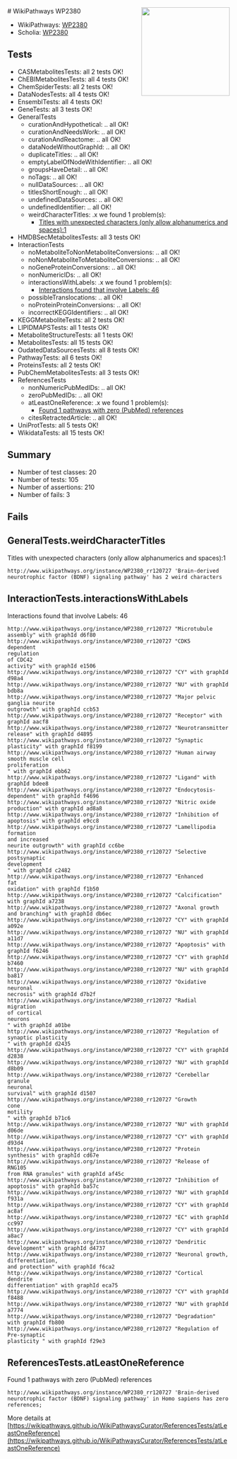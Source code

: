 <img style="float: right; width: 200px" src="https://upload.wikimedia.org/wikipedia/commons/thumb/8/83/Wplogo_with_text_500.png/640px-Wplogo_with_text_500.png" />
# WikiPathways WP2380

* WikiPathways: [WP2380](https://new.wikipathways.org/pathways/WP2380)
* Scholia: [WP2380](https://scholia.toolforge.org/wikipathways/WP2380)
## Tests
* CASMetabolitesTests: all 2 tests OK!
* ChEBIMetabolitesTests: all 4 tests OK!
* ChemSpiderTests: all 2 tests OK!
* DataNodesTests: all 4 tests OK!
* EnsemblTests: all 4 tests OK!
* GeneTests: all 3 tests OK!
* GeneralTests
    * curationAndHypothetical: .. all OK!
    * curationAndNeedsWork: .. all OK!
    * curationAndReactome: .. all OK!
    * dataNodeWithoutGraphId: .. all OK!
    * duplicateTitles: .. all OK!
    * emptyLabelOfNodeWithIdentifier: .. all OK!
    * groupsHaveDetail: .. all OK!
    * noTags: .. all OK!
    * nullDataSources: .. all OK!
    * titlesShortEnough: .. all OK!
    * undefinedDataSources: .. all OK!
    * undefinedIdentifier: .. all OK!
    * weirdCharacterTitles: .x we found 1 problem(s):
        * [Titles with unexpected characters (only allow alphanumerics and spaces):1](#fda87b3f)
* HMDBSecMetabolitesTests: all 3 tests OK!
* InteractionTests
    * noMetaboliteToNonMetaboliteConversions: .. all OK!
    * noNonMetaboliteToMetaboliteConversions: .. all OK!
    * noGeneProteinConversions: .. all OK!
    * nonNumericIDs: .. all OK!
    * interactionsWithLabels: .x we found 1 problem(s):
        * [Interactions found that involve Labels: 46](#fe97a91b)
    * possibleTranslocations: .. all OK!
    * noProteinProteinConversions: .. all OK!
    * incorrectKEGGIdentifiers: .. all OK!
* KEGGMetaboliteTests: all 2 tests OK!
* LIPIDMAPSTests: all 1 tests OK!
* MetaboliteStructureTests: all 1 tests OK!
* MetabolitesTests: all 15 tests OK!
* OudatedDataSourcesTests: all 8 tests OK!
* PathwayTests: all 6 tests OK!
* ProteinsTests: all 2 tests OK!
* PubChemMetabolitesTests: all 3 tests OK!
* ReferencesTests
    * nonNumericPubMedIDs: .. all OK!
    * zeroPubMedIDs: .. all OK!
    * atLeastOneReference: .x we found 1 problem(s):
        * [Found 1 pathways with zero (PubMed) references](#d0a459f0)
    * citesRetractedArticle: .. all OK!
* UniProtTests: all 5 tests OK!
* WikidataTests: all 15 tests OK!


## Summary

* Number of test classes: 20
* Number of tests: 105
* Number of assertions: 210
* Number of fails: 3

## Fails

<a name="fda87b3f" />

## GeneralTests.weirdCharacterTitles

Titles with unexpected characters (only allow alphanumerics and spaces):1
```
http://www.wikipathways.org/instance/WP2380_rr120727 'Brain-derived neurotrophic factor (BDNF) signaling pathway' has 2 weird characters
```

<a name="fe97a91b" />

## InteractionTests.interactionsWithLabels

Interactions found that involve Labels: 46
```
http://www.wikipathways.org/instance/WP2380_rr120727 "Microtubule
assembly" with graphId d6f80
http://www.wikipathways.org/instance/WP2380_rr120727 "CDK5
dependent
regulation 
of CDC42
activity" with graphId e1506
http://www.wikipathways.org/instance/WP2380_rr120727 "CY" with graphId d98a4
http://www.wikipathways.org/instance/WP2380_rr120727 "NU" with graphId bdb8a
http://www.wikipathways.org/instance/WP2380_rr120727 "Major pelvic
ganglia neurite
outgrowth" with graphId ccb53
http://www.wikipathways.org/instance/WP2380_rr120727 "Receptor" with graphId aacf8
http://www.wikipathways.org/instance/WP2380_rr120727 "Neurotransmitter
release" with graphId d4895
http://www.wikipathways.org/instance/WP2380_rr120727 "Synaptic plasticity" with graphId f8199
http://www.wikipathways.org/instance/WP2380_rr120727 "Human airway
smooth muscle cell
proliferation
" with graphId ebb62
http://www.wikipathways.org/instance/WP2380_rr120727 "Ligand" with graphId bdee8
http://www.wikipathways.org/instance/WP2380_rr120727 "Endocytosis-
dependent" with graphId f4696
http://www.wikipathways.org/instance/WP2380_rr120727 "Nitric oxide
production" with graphId ad8a8
http://www.wikipathways.org/instance/WP2380_rr120727 "Inhibition of
apoptosis" with graphId e9cc8
http://www.wikipathways.org/instance/WP2380_rr120727 "Lamellipodia formation
and increased
neurite outgrowth" with graphId cc6be
http://www.wikipathways.org/instance/WP2380_rr120727 "Selective
postsynaptic
development
" with graphId c2482
http://www.wikipathways.org/instance/WP2380_rr120727 "Enhanced
fat
oxidation" with graphId f1b50
http://www.wikipathways.org/instance/WP2380_rr120727 "Calcification" with graphId a7238
http://www.wikipathways.org/instance/WP2380_rr120727 "Axonal growth
and branching" with graphId db6ec
http://www.wikipathways.org/instance/WP2380_rr120727 "CY" with graphId a092e
http://www.wikipathways.org/instance/WP2380_rr120727 "NU" with graphId a11d7
http://www.wikipathways.org/instance/WP2380_rr120727 "Apoptosis" with graphId f6246
http://www.wikipathways.org/instance/WP2380_rr120727 "CY" with graphId b7460
http://www.wikipathways.org/instance/WP2380_rr120727 "NU" with graphId ba817
http://www.wikipathways.org/instance/WP2380_rr120727 "Oxidative
neuronal
necrosis" with graphId d7b2f
http://www.wikipathways.org/instance/WP2380_rr120727 "Radial 
migration
of cortical
neurons
" with graphId a01be
http://www.wikipathways.org/instance/WP2380_rr120727 "Regulation of
synaptic plasticity
" with graphId d2435
http://www.wikipathways.org/instance/WP2380_rr120727 "CY" with graphId d2838
http://www.wikipathways.org/instance/WP2380_rr120727 "NU" with graphId d8b09
http://www.wikipathways.org/instance/WP2380_rr120727 "Cerebellar
granule
neuronal
survival" with graphId d1507
http://www.wikipathways.org/instance/WP2380_rr120727 "Growth
cone
motility
" with graphId b71c6
http://www.wikipathways.org/instance/WP2380_rr120727 "NU" with graphId d06de
http://www.wikipathways.org/instance/WP2380_rr120727 "CY" with graphId d93d4
http://www.wikipathways.org/instance/WP2380_rr120727 "Protein
synthesis" with graphId cd67e
http://www.wikipathways.org/instance/WP2380_rr120727 "Release of RNG105
from RNA granules" with graphId af45c
http://www.wikipathways.org/instance/WP2380_rr120727 "Inhibition of
apoptosis" with graphId ba57c
http://www.wikipathways.org/instance/WP2380_rr120727 "NU" with graphId f931a
http://www.wikipathways.org/instance/WP2380_rr120727 "CY" with graphId ac8af
http://www.wikipathways.org/instance/WP2380_rr120727 "EC" with graphId cc997
http://www.wikipathways.org/instance/WP2380_rr120727 "CY" with graphId a8ac7
http://www.wikipathways.org/instance/WP2380_rr120727 "Dendritic 
development" with graphId d4737
http://www.wikipathways.org/instance/WP2380_rr120727 "Neuronal growth,
differentiation,
and protection" with graphId f6ca2
http://www.wikipathways.org/instance/WP2380_rr120727 "Cortical 
dendrite 
differentiation" with graphId eca75
http://www.wikipathways.org/instance/WP2380_rr120727 "CY" with graphId f8488
http://www.wikipathways.org/instance/WP2380_rr120727 "NU" with graphId a7774
http://www.wikipathways.org/instance/WP2380_rr120727 "Degradation" with graphId fb800
http://www.wikipathways.org/instance/WP2380_rr120727 "Regulation of 
Pre-synaptic
plasticity " with graphId f29e3
```

<a name="d0a459f0" />

## ReferencesTests.atLeastOneReference

Found 1 pathways with zero (PubMed) references
```
http://www.wikipathways.org/instance/WP2380_rr120727 'Brain-derived neurotrophic factor (BDNF) signaling pathway' in Homo sapiens has zero references; 
```

More details at [https://wikipathways.github.io/WikiPathwaysCurator/ReferencesTests/atLeastOneReference](https://wikipathways.github.io/WikiPathwaysCurator/ReferencesTests/atLeastOneReference)

